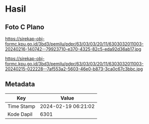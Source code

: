 # Hasil

## Foto C Plano

https://sirekap-obj-formc.kpu.go.id/3bd3/pemilu/pdpr/63/03/03/20/11/6303032011003-20240216-140742--79923710-e370-4325-82c5-eda92d36ab17.jpg

https://sirekap-obj-formc.kpu.go.id/3bd3/pemilu/pdpr/63/03/03/20/11/6303032011003-20240215-022228--7af553a2-5603-46e0-b873-3ca0c67c3bbc.jpg


## Metadata

| Key        | Value               |
| ---------- | ------------------- |
| Time Stamp | 2024-02-19 06:21:02 |
| Kode Dapil | 6301                |



